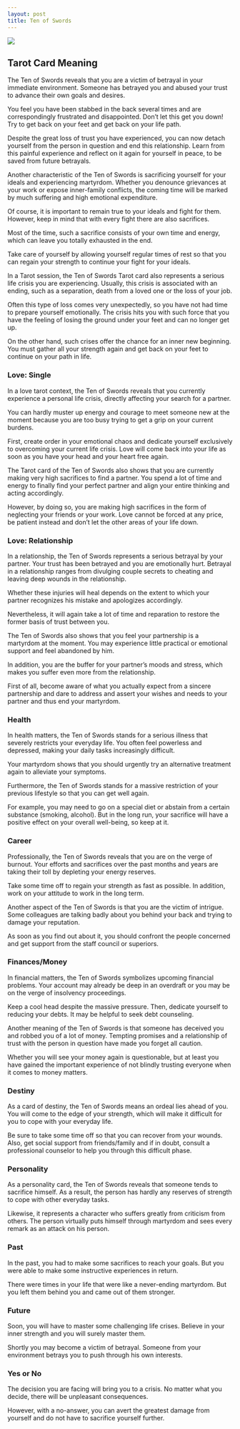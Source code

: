 ```yaml
---
layout: post
title: Ten of Swords
---
```


![](../images/Ten-of-Swords-Tarot-Card-Meaning-1098x1536.png)

## Tarot Card Meaning
The Ten of Swords reveals that you are a victim of betrayal in your immediate environment. Someone has betrayed you and abused your trust to advance their own goals and desires.

You feel you have been stabbed in the back several times and are correspondingly frustrated and disappointed. Don’t let this get you down! Try to get back on your feet and get back on your life path.

Despite the great loss of trust you have experienced, you can now detach yourself from the person in question and end this relationship. Learn from this painful experience and reflect on it again for yourself in peace, to be saved from future betrayals.

Another characteristic of the Ten of Swords is sacrificing yourself for your ideals and experiencing martyrdom. Whether you denounce grievances at your work or expose inner-family conflicts, the coming time will be marked by much suffering and high emotional expenditure.

Of course, it is important to remain true to your ideals and fight for them. However, keep in mind that with every fight there are also sacrifices.

Most of the time, such a sacrifice consists of your own time and energy, which can leave you totally exhausted in the end.

Take care of yourself by allowing yourself regular times of rest so that you can regain your strength to continue your fight for your ideals.

In a Tarot session, the Ten of Swords Tarot card also represents a serious life crisis you are experiencing. Usually, this crisis is associated with an ending, such as a separation, death from a loved one or the loss of your job.

Often this type of loss comes very unexpectedly, so you have not had time to prepare yourself emotionally. The crisis hits you with such force that you have the feeling of losing the ground under your feet and can no longer get up.

On the other hand, such crises offer the chance for an inner new beginning. You must gather all your strength again and get back on your feet to continue on your path in life.


### Love: Single
In a love tarot context, the Ten of Swords reveals that you currently experience a personal life crisis, directly affecting your search for a partner.

You can hardly muster up energy and courage to meet someone new at the moment because you are too busy trying to get a grip on your current burdens.

First, create order in your emotional chaos and dedicate yourself exclusively to overcoming your current life crisis. Love will come back into your life as soon as you have your head and your heart free again.

The Tarot card of the Ten of Swords also shows that you are currently making very high sacrifices to find a partner. You spend a lot of time and energy to finally find your perfect partner and align your entire thinking and acting accordingly.

However, by doing so, you are making high sacrifices in the form of neglecting your friends or your work. Love cannot be forced at any price, be patient instead and don’t let the other areas of your life down.

### Love: Relationship
In a relationship, the Ten of Swords represents a serious betrayal by your partner. Your trust has been betrayed and you are emotionally hurt. Betrayal in a relationship ranges from divulging couple secrets to cheating and leaving deep wounds in the relationship.

Whether these injuries will heal depends on the extent to which your partner recognizes his mistake and apologizes accordingly.

Nevertheless, it will again take a lot of time and reparation to restore the former basis of trust between you.

The Ten of Swords also shows that you feel your partnership is a martyrdom at the moment. You may experience little practical or emotional support and feel abandoned by him.

In addition, you are the buffer for your partner’s moods and stress, which makes you suffer even more from the relationship.

First of all, become aware of what you actually expect from a sincere partnership and dare to address and assert your wishes and needs to your partner and thus end your martyrdom.


### Health

In health matters, the Ten of Swords stands for a serious illness that severely restricts your everyday life. You often feel powerless and depressed, making your daily tasks increasingly difficult.

Your martyrdom shows that you should urgently try an alternative treatment again to alleviate your symptoms.

Furthermore, the Ten of Swords stands for a massive restriction of your previous lifestyle so that you can get well again.

For example, you may need to go on a special diet or abstain from a certain substance (smoking, alcohol). But in the long run, your sacrifice will have a positive effect on your overall well-being, so keep at it.


### Career 

Professionally, the Ten of Swords reveals that you are on the verge of burnout. Your efforts and sacrifices over the past months and years are taking their toll by depleting your energy reserves.

Take some time off to regain your strength as fast as possible. In addition, work on your attitude to work in the long term.

Another aspect of the Ten of Swords is that you are the victim of intrigue. Some colleagues are talking badly about you behind your back and trying to damage your reputation.

As soon as you find out about it, you should confront the people concerned and get support from the staff council or superiors.


### Finances/Money 

In financial matters, the Ten of Swords symbolizes upcoming financial problems. Your account may already be deep in an overdraft or you may be on the verge of insolvency proceedings.

Keep a cool head despite the massive pressure. Then, dedicate yourself to reducing your debts. It may be helpful to seek debt counseling.

Another meaning of the Ten of Swords is that someone has deceived you and robbed you of a lot of money. Tempting promises and a relationship of trust with the person in question have made you forget all caution.

Whether you will see your money again is questionable, but at least you have gained the important experience of not blindly trusting everyone when it comes to money matters.


### Destiny 

As a card of destiny, the Ten of Swords means an ordeal lies ahead of you. You will come to the edge of your strength, which will make it difficult for you to cope with your everyday life.

Be sure to take some time off so that you can recover from your wounds. Also, get social support from friends/family and if in doubt, consult a professional counselor to help you through this difficult phase.


### Personality
As a personality card, the Ten of Swords reveals that someone tends to sacrifice himself. As a result, the person has hardly any reserves of strength to cope with other everyday tasks.

Likewise, it represents a character who suffers greatly from criticism from others. The person virtually puts himself through martyrdom and sees every remark as an attack on his person.

### Past
In the past, you had to make some sacrifices to reach your goals. But you were able to make some instructive experiences in return.

There were times in your life that were like a never-ending martyrdom. But you left them behind you and came out of them stronger.

### Future
Soon, you will have to master some challenging life crises. Believe in your inner strength and you will surely master them.

Shortly you may become a victim of betrayal. Someone from your environment betrays you to push through his own interests.

### Yes or No
The decision you are facing will bring you to a crisis. No matter what you decide, there will be unpleasant consequences.

However, with a no-answer, you can avert the greatest damage from yourself and do not have to sacrifice yourself further.